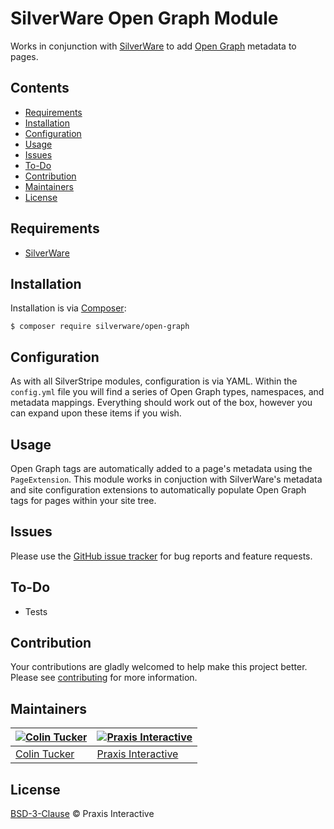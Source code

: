 # SilverWare Open Graph Module

Works in conjunction with [SilverWare][silverware] to add [Open Graph][opengraph] metadata to pages.

## Contents

- [Requirements](#requirements)
- [Installation](#installation)
- [Configuration](#configuration)
- [Usage](#usage)
- [Issues](#issues)
- [To-Do](#to-do)
- [Contribution](#contribution)
- [Maintainers](#maintainers)
- [License](#license)

## Requirements

- [SilverWare][silverware]

## Installation

Installation is via [Composer][composer]:

```
$ composer require silverware/open-graph
```

## Configuration

As with all SilverStripe modules, configuration is via YAML. Within the `config.yml` file you will
find a series of Open Graph types, namespaces, and metadata mappings. Everything should work out of
the box, however you can expand upon these items if you wish.

## Usage

Open Graph tags are automatically added to a page's metadata using the `PageExtension`. This module
works in conjuction with SilverWare's metadata and site configuration extensions to automatically
populate Open Graph tags for pages within your site tree.

## Issues

Please use the [GitHub issue tracker][issues] for bug reports and feature requests.

## To-Do

- Tests

## Contribution

Your contributions are gladly welcomed to help make this project better.
Please see [contributing](CONTRIBUTING.md) for more information.

## Maintainers

[![Colin Tucker](https://avatars3.githubusercontent.com/u/1853705?s=144)](https://github.com/colintucker) | [![Praxis Interactive](https://avatars2.githubusercontent.com/u/1782612?s=144)](http://www.praxis.net.au)
---|---
[Colin Tucker](https://github.com/colintucker) | [Praxis Interactive](http://www.praxis.net.au)

## License

[BSD-3-Clause](LICENSE.md) &copy; Praxis Interactive

[silverware]: https://github.com/praxisnetau/silverware
[composer]: https://getcomposer.org
[opengraph]: http://ogp.me
[issues]: https://github.com/praxisnetau/silverware-open-graph/issues
